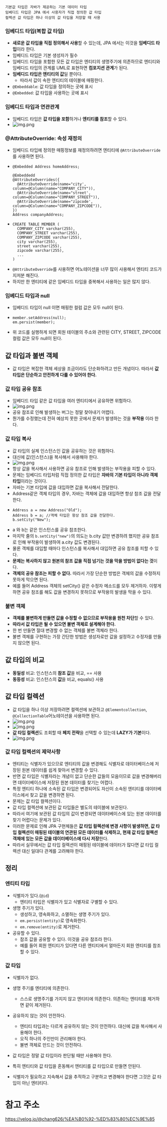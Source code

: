     기본값 타입은 자바가 제공하는 기본 데이터 타입
    임베디드 타입은 JPA 에서 사용자가 직접 정의한 값 타입
    컬렉션 값 타입은 하나 이상의 값 타입을 저장할 때 사용

### 임베디드 타입(복합 값 타입)
- **새로운 값 타입을 직접 정의해서 사용**할 수 있는데, JPA 에서는 이것을 **임베디드 타입**이라 한다.
- 임베디드 타입은 기본 생성자가 필수
- 임베디드 타입을 포함한 모든 값 타입은 엔티티의 생명주기에 의존하므로 엔티티와 임베디드 타입의 관계를 UML로 표현하면 **컴포지션 관계**가 된다.
- **임베디드 타입은 엔티티의 값**일 뿐이다.
  - 따라서 값이 속한 엔티티의 테이블에 매핑한다.
- `@Embeddable`: 값 타입을 정의하는 곳에 표시
- `@Embedded`: 값 타입을 사용하는 곳에 표시

### 임베디드 타입과 연관관계
- 임베디드 타입은 **값 타입을 포함**하거나 **엔티티를 참조**할 수 있다.
- ![img.png](images/EmbeddedTypeRelationship.png)

### @AttributeOverride: 속성 재정의
- 임베디드 타입에 정의한 매핑정보를 재정의하려면 엔티티에 `@AttributeOverride`를 사용하면 된다.
- ```
  @Embedded Address homeAddress;
  
  @Embeddedd
  @AttributeOverrides({
    @AttributeOverride(name="city', column=@Column(name="COMPANY_CITY")),
    @AttributeOverride(name="street', column=@Column(name="COMPANY_STREET")),
    @AttributeOverride(name="zipcode', column=@Column(name="COMPANY_ZIPCODE")),
  })
  Address companyAddress;
  ```
- ```
  CREATE TABLE MEMBER (
    COMPANY_CITY varchar(255),
    COMPANY_STREET varchar(255),
    COMPANY_ZIPCODE varchar(255),
    city varchar(255),
    street varchar(255),
    zipcode varchar(255),
    ...
  )
  ```
- `@AttributeOverride`를 사용하면 어노테이션을 너무 많이 사용해서 엔티티 코드가 지저분 해진다.
- 하지만 한 엔티티에 같은 임베디드 타입을 중복해서 사용하는 일은 많지 않다.

### 임베디드 타입과 null
- 임베디드 타입이 null 이면 매핑한 컬럼 값은 모두 null이 된다.
- ```
  member.setAddress(null);
  em.persist(member);
  ```
- 위 코드를 실행하게 되면 회원 테이블의 주소와 관련된 CITY, STREET, ZIPCODE 컬럼 값은 모두 null이 된다.

## 값 타입과 불변 객체
- 값 타입은 복잡한 객체 세상을 조금이라도 단순화하려고 만든 개념이다. 따라서 **값 타입은 단순하고 안전하게 다룰 수 있어야 한다.**

### 값 타입 공유 참조
- 임베디드 타입 같은 값 타입을 여러 엔티티에서 공유하면 위험하다.
- ![img.png](images/값타입공유참조.png)
- 공유 참조로 인해 발생하는 버그는 정말 찾아내기 어렵다.
- 뭔가를 수정했는데 전혀 예상치 못한 곳에서 문제가 발생하는 것을 **부작용** 이라 한다.

### 값 타입 복사
- 값 타입의 실제 인스턴스인 값을 공유하는 것은 위험하다.
- 대신에 값(인스턴스)을 복사해서 사용해야 한다.
- ![img.png](images/값타입복사.png)
- 항상 값을 복사해서 사용하면 공유 참조로 인해 발생하는 부작용을 피할 수 있다.
- 문제는 임베디드 타입처럼 직접 정의한 값 타입은 **자바의 기본 타입이 아니라 객체 타입**이라는 것이다.
- 자바는 기본 타입에 값을 대입하면 값을 복사해서 전달한다.
- Address같은 객체 타입의 경우, 자바는 객체에 값을 대입하면 항상 참조 값을 전달한다.
- ```
  Address a = new Address("Old");
  Address b = a; //객체 타입은 항상 참조 값을 전달한다.
  b.setCity("New");
  ```
- a 와 b는 같은 인스턴스를 공유 참조한다.
- 마지막 줄의 `b.setCity("new")`의 의도는 b.city 값만 변경하려 했지만 공유 참조로 인해 부작용이 발생하여 a.city 값도 변경된다.
- 물론 객체를 대입할 때마다 인스턴스를 복사해서 대입하면 공유 참조를 피할 수 있다.
- **문제는 복사하지 않고 원본의 참조 값을 직접 넘기는 것을 막을 방법이 없다는 것**이다.
- **객체의 공유 참조는 피할 수 없다.** 따라서 가장 단순한 방법은 객체의 값을 수정하지 못하게 막으면 된다.
- 예를 들어 Address 객체의 setCity() 같은 수정자 메소드를 모두 제거하자. 이렇게 하면 공유 참조를 해도 값을 변경하지 못하므로 부작용의 발생을 막을 수 있다.

### 불변 객체
- **객체를 불변하게 만들면 값을 수정할 수 없으므로 부작용을 원천 차단**할 수 있다.
- **따라서 값 타입은 될 수 있으면 불변 객체로 설계해야 한다.**
- 한 번 만들면 절대 변경할 수 없는 객체를 불변 객체라 한다.
- 불변 객체를 구현하는 가장 간단한 방법은 생성자로만 값을 설정하고 수정자를 만들지 않으면 된다.

## 값 타입의 비교
- **동일성** 비교: 인스턴스의 **참조 값**을 비교, == 사용
- **동등성** 비교: 인스턴스의 **값**을 비교, equals() 사용

## 값 타입 컬렉션
- 값 타입을 하나 이상 저장하려면 컬렉션에 보관하고 `@Elementcollection`, `@CollectionTable`어노테이션을 사용하면 된다.
- ![img.png](images/img.png)
- ![img.png](images/img2.png)
- **값 타입 컬렉션**도 조회할 때 **페치 전략**을 선택할 수 있는데 **LAZY가 기본**이다.
- ![img.png](images/img3.png)

### 값 타입 컬렉션의 제약사항
- 엔티티는 식별자가 있으므로 엔티티의 값을 변경해도 식별자로 데이터베이스에 저장된 원본 데이터를 쉽게 찾아서 변경할 수 있다.
- 반면 값 타입은 식별자라는 개념이 없고 단순한 값들의 모음이므로 값을 변경해버리면 데이터베이스에 저장된 원본 데이터를 찾기는 어렵다.
- 특정 엔티티 하나에 소속된 값 타입은 변경되어도 자신이 소속된 엔티티를 데이터베이스에서 찾고 값을 변경하면 된다.
- 문제는 값 타입 컬렉션이다.
- 값 타입 컬렉션에 보관된 값 타입들은 별도의 테이블에 보관된다.
- 따라서 여기에 보관된 값 타입의 값이 변경되면 데이터베이스에 있는 원본 데이터를 찾기 어렵다는 문제가 있다.
- 이러한 문제로 인해 JPA 구현체들은 **값 타입 컬렉션에 변경 사항이 발생하면, 값 타입 컬렉션이 매핑된 테이블의 연관된 모든 데이터를 삭제하고, 현재 값 타입 컬렉션 객체에 있는 모든 값을 데이터베이스에 다시 저장**한다.
- 따라서 실무에서는 값 타입 컬렉션이 매핑된 테이블에 데이터가 많다면 값 타입 컬렉션 대신 일대다 관계를 고려해야 한다.

## 정리
### 엔티티 타입
- 식별자가 있다.(`@id`)
  - 엔티티 타입은 식별자가 있고 식별자로 구별할 수 있다.
- 생명 주기가 있다.
  - 생성하고, 영속화하고, 소멸하는 생명 주기가 있다.
  - `em.persist(entity)`로 영속화한다.
  - `em.remove(entity)`로 제거한다.
- 공유할 수 있다.
  - 참조 값을 공유할 수 있다. 이것을 공유 참조라 한다.
  - 예를 들어 회원 엔티티가 있다면 다른 엔티티에서 얼마든지 회원 엔티티를 참조할 수 있다.

### 값 타입
- 식별자가 없다.
- 생명 주기를 엔티티에 의존한다.
  - 스스로 생명주기를 가지지 않고 엔티티에 의존한다. 의존하는 엔티티를 제거하면 같이 제거된다.
- 공유하지 않는 것이 안전하다.
  - 엔티티 타입과는 다르게 공유하지 않는 것이 안전하다. 대신에 값을 복사해서 사용해야 한다.
  - 오직 하나의 주인만이 관리해야 한다.
  - 불변 객체로 만드는 것이 안전하다.

- 값 타입은 정말 값 타입이라 판단될 때만 사용해야 한다. 
- 특히 엔티티와 값 타입을 혼동해서 엔티티를 값 타입으로 만들면 안된다.
- 식별자가 필요하고 지속해서 값을 추적하고 구분하고 변경해야 한다면 그것은 값 타입이 아닌 엔티티다.

# 참고 주소
https://velog.io/@chang626/%EA%B0%92-%ED%83%80%EC%9E%85